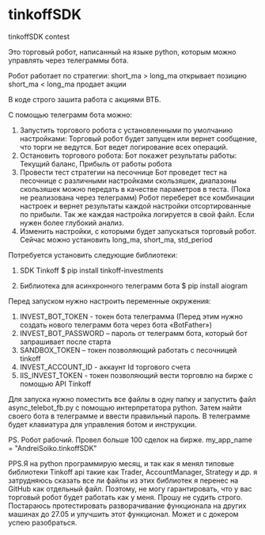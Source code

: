 # tinkoffSDK
tinkoffSDK contest


Это торговый робот, написанный на языке python, которым можно управлять через телеграммы бота.

Робот работает по стратегии:
 short_ma > long_ma открывает позицию
 short_ma < long_ma продает акции

В коде строго зашита работа с акциями ВТБ.

С помощью телеграмм бота можно:
1.	Запустить торгового робота с установленными по умолчанию настройками:
  Торговый робот будет запущен или вернет сообщение, что торги не ведутся.
  Бот ведет логирование всех операций.
2.	Остановить торгового робота:
  Бот покажет результаты работы: Текущий баланс, Прибыль от работы робота
3.	Провести тест стратегии на песочнице
  Бот проведет тест на песочнице с различными настройками скользяшек, диапазоны скользяшек можно передать в качестве параметров в теста. (Пока не реализована через телеграмм)
  Робот переберет все комбинации настроек и вернет результаты каждой настройки отсортированные по прибыли.
  Так же каждая настройка логируется в свой файл. Если нужен более глубокий анализ.
4.	Изменить настройки, с которыми будет запускаться торговый робот.
  Сейчас можно установить long_ma, short_ma, std_period

Потребуется установить следующие библиотеки:
1. SDK Tinkoff
$ pip install tinkoff-investments

2. Библиотека для асинхронного телеграмм бота
$ pip install aiogram


Перед запуском нужно настроить переменные окружения:
1.	INVEST_BOT_TOKEN - токен бота телеграмма (Перед этим нужно создать нового телеграмм бота через бота «BotFather»)
2.	INVEST_BOT_PASSWORD – пароль от телеграмм бота, который бот запрашивает после старта
3.	SANDBOX_TOKEN – токен позволяющий работать с песочницей tinkoff
4.	INVEST_ACCOUNT_ID - аккаунт Id торгового счета
5.	IIS_INVEST_TOKEN - токен позволяющий вести торговлю на бирже с помощью API Tinkoff

Для запуска нужно поместить все файлы в одну папку и запустить файл async_telebot_fb.py с помощью интерпретатора python.
Затем найти своего бота в телеграмме и ввести правильный пароль. 
В телеграмме будет клавиатура для управления ботом и инструкции.

PS. Робот рабочий. Провел больше 100 сделок на бирже. my_app_name = "AndreiSoiko.tinkoffSDK" 


PPS.Я на python программирую месяц, и так как я менял типовые библиотеки Tinkoff  api такие как Trader, AccountManager, Strategy и др. я затрудняюсь сказать все ли файлы из этих библиотек я перенес на GitHub как отдельный файл. Поэтому, не могу гарантировать, что у вас торговый робот будет работать как у меня. Прошу не судить строго. Постараюсь протестировать разворачивание функционала на других машинах до 27.05 и улучшить этот функционал. Может и с докером успею разобраться.







